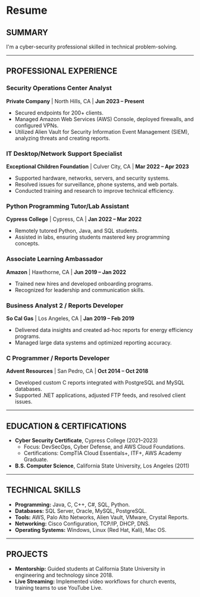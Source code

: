 # **Resume**

## **SUMMARY**  
I'm a cyber-security professional skilled in technical problem-solving.

---

## **PROFESSIONAL EXPERIENCE**  

### **Security Operations Center Analyst**  
**Private Company** | North Hills, CA | **Jun 2023 – Present**  
- Secured endpoints for 200+ clients.  
- Managed Amazon Web Services (AWS) Console, deployed firewalls, and configured VPNs.  
- Utilized Alien Vault for Security Information Event Management (SIEM), analyzing threats and creating reports.  

### **IT Desktop/Network Support Specialist**  
**Exceptional Children Foundation** | Culver City, CA | **Mar 2022 – Apr 2023**  
- Supported hardware, networks, servers, and security systems.  
- Resolved issues for surveillance, phone systems, and web portals.  
- Conducted training and research to improve technical efficiency.  

### **Python Programming Tutor/Lab Assistant**  
**Cypress College** | Cypress, CA | **Jan 2022 – Mar 2022**  
- Remotely tutored Python, Java, and SQL students.  
- Assisted in labs, ensuring students mastered key programming concepts.  

### **Associate Learning Ambassador**  
**Amazon** | Hawthorne, CA | **Jun 2019 – Jan 2022**  
- Trained new hires and developed onboarding programs.  
- Recognized for leadership and communication skills.  

### **Business Analyst 2 / Reports Developer**  
**So Cal Gas** | Los Angeles, CA | **Jan 2019 – Feb 2019**  
- Delivered data insights and created ad-hoc reports for energy efficiency programs.  
- Managed large data systems and optimized reporting accuracy.  

### **C Programmer / Reports Developer**  
**Advent Resources** | San Pedro, CA | **Oct 2014 – Oct 2018**  
- Developed custom C reports integrated with PostgreSQL and MySQL databases.  
- Supported .NET applications, adjusted FTP feeds, and resolved client issues.  

---

## **EDUCATION & CERTIFICATIONS**  
- **Cyber Security Certificate**, Cypress College (2021–2023)  
  - Focus: DevSecOps, Cyber Defense, and AWS Cloud Foundations.  
  - Certifications: CompTIA Cloud Essentials+, ITF+, AWS Academy Graduate.  
- **B.S. Computer Science**, California State University, Los Angeles (2011)  

---

## **TECHNICAL SKILLS**  
- **Programming:** Java, C, C++, C#, SQL, Python.  
- **Databases:** SQL Server, Oracle, MySQL, PostgreSQL.  
- **Tools:** AWS, Palo Alto Networks, Alien Vault, VMware, Crystal Reports.  
- **Networking:** Cisco Configuration, TCP/IP, DHCP, DNS.  
- **Operating Systems:** Windows, Linux (Red Hat, Kali), Mac OS.  

---

## **PROJECTS**  
- **Mentorship:** Guided students at California State University in engineering and technology since 2018.  
- **Live Streaming:** Implemented video workflows for church events, training teams to use YouTube Live.
